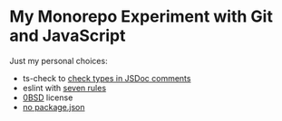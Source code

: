 # My Monorepo Experiment with Git and JavaScript

Just my personal choices:

- ts-check to [check types in JSDoc comments][ts-check]
- eslint with [seven rules][eslint]
- [0BSD] license
- [no package.json]

[ts-check]: https://mmap.page/dive-into/ts-check/ "Fight for Type Safety. Stand with JavaScript."
[eslint]: https://mmap.page/dive-into/eslint/ "An Optioned Guide to ESLint"
[0BSD]: https://landley.net/toybox/license.html "Why 0BSD?"
[no package.json]: https://mmap.page/dive-into/npm/ "Use npm without package.json"
